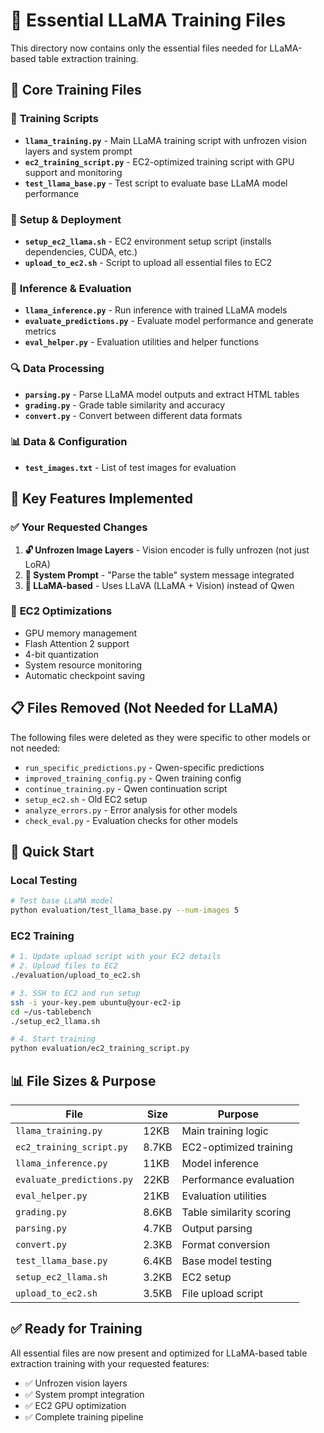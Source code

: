 # 🦙 Essential LLaMA Training Files

This directory now contains only the essential files needed for LLaMA-based table extraction training.

## 📁 **Core Training Files**

### 🚀 **Training Scripts**
- **`llama_training.py`** - Main LLaMA training script with unfrozen vision layers and system prompt
- **`ec2_training_script.py`** - EC2-optimized training script with GPU support and monitoring
- **`test_llama_base.py`** - Test script to evaluate base LLaMA model performance

### 🔧 **Setup & Deployment**
- **`setup_ec2_llama.sh`** - EC2 environment setup script (installs dependencies, CUDA, etc.)
- **`upload_to_ec2.sh`** - Script to upload all essential files to EC2

### 🤖 **Inference & Evaluation**
- **`llama_inference.py`** - Run inference with trained LLaMA models
- **`evaluate_predictions.py`** - Evaluate model performance and generate metrics
- **`eval_helper.py`** - Evaluation utilities and helper functions

### 🔍 **Data Processing**
- **`parsing.py`** - Parse LLaMA model outputs and extract HTML tables
- **`grading.py`** - Grade table similarity and accuracy
- **`convert.py`** - Convert between different data formats

### 📊 **Data & Configuration**
- **`test_images.txt`** - List of test images for evaluation

## 🎯 **Key Features Implemented**

### ✅ **Your Requested Changes**
1. **🔓 Unfrozen Image Layers** - Vision encoder is fully unfrozen (not just LoRA)
2. **💬 System Prompt** - "Parse the table" system message integrated
3. **🦙 LLaMA-based** - Uses LLaVA (LLaMA + Vision) instead of Qwen

### 🚀 **EC2 Optimizations**
- GPU memory management
- Flash Attention 2 support
- 4-bit quantization
- System resource monitoring
- Automatic checkpoint saving

## 📋 **Files Removed (Not Needed for LLaMA)**

The following files were deleted as they were specific to other models or not needed:
- `run_specific_predictions.py` - Qwen-specific predictions
- `improved_training_config.py` - Qwen training config
- `continue_training.py` - Qwen continuation script
- `setup_ec2.sh` - Old EC2 setup
- `analyze_errors.py` - Error analysis for other models
- `check_eval.py` - Evaluation checks for other models

## 🚀 **Quick Start**

### Local Testing
```bash
# Test base LLaMA model
python evaluation/test_llama_base.py --num-images 5
```

### EC2 Training
```bash
# 1. Update upload script with your EC2 details
# 2. Upload files to EC2
./evaluation/upload_to_ec2.sh

# 3. SSH to EC2 and run setup
ssh -i your-key.pem ubuntu@your-ec2-ip
cd ~/us-tablebench
./setup_ec2_llama.sh

# 4. Start training
python evaluation/ec2_training_script.py
```

## 📊 **File Sizes & Purpose**

| File | Size | Purpose |
|------|------|---------|
| `llama_training.py` | 12KB | Main training logic |
| `ec2_training_script.py` | 8.7KB | EC2-optimized training |
| `llama_inference.py` | 11KB | Model inference |
| `evaluate_predictions.py` | 22KB | Performance evaluation |
| `eval_helper.py` | 21KB | Evaluation utilities |
| `grading.py` | 8.6KB | Table similarity scoring |
| `parsing.py` | 4.7KB | Output parsing |
| `convert.py` | 2.3KB | Format conversion |
| `test_llama_base.py` | 6.4KB | Base model testing |
| `setup_ec2_llama.sh` | 3.2KB | EC2 setup |
| `upload_to_ec2.sh` | 3.5KB | File upload script |

## ✅ **Ready for Training**

All essential files are now present and optimized for LLaMA-based table extraction training with your requested features:
- ✅ Unfrozen vision layers
- ✅ System prompt integration  
- ✅ EC2 GPU optimization
- ✅ Complete training pipeline 
